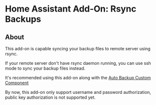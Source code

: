 # Home Assistant Add-On: Rsync Backups

## About

This add-on is capable syncing your backup files to remote server using rsync.

If your remote server don't have rsync daemon running, you can use ssh mode to sync your backup files instead.

It's recommended using this add-on along with the [Auto Backup Custom Component](https://github.com/jcwillox/hass-auto-backup)

By now, this add-on only support username and password authorization, public key authorization is not supported yet.